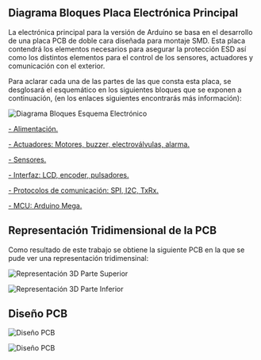 ## Diagrama Bloques Placa Electrónica Principal ##

La electrónica principal para la versión de Arduino se basa en el desarrollo de una placa PCB de doble cara diseñada para montaje SMD. Esta placa contendrá los elementos necesarios para asegurar la protección ESD así como los distintos elementos para el control de los sensores, actuadores y comunicación con el exterior.

Para aclarar cada una de las partes de las que consta esta placa, se desglosará el esquemático en los siguientes bloques que se exponen a continuación, (en los enlaces siguientes encontrarás más información):

![Diagrama Bloques Esquema Electrónico](https://gitlab.com/reespirator/reespirator2020/-/raw/master/images/electronics/diagrama_bloques_esquema.png "Diagrama de Bloques de la Electrónica")

[- Alimentación.](https://gitlab.com/reespirator/reespirator2020/-/blob/master/electronics/arduino/alimentacion_esquema.md "Alimentacion Esquema")

[- Actuadores: Motores, buzzer, electroválvulas, alarma.](https://gitlab.com/reespirator/reespirator2020/-/blob/master/electronics/arduino/actuadores_esquema.md "Actuadores")

[- Sensores.](https://gitlab.com/reespirator/reespirator2020/-/blob/master/electronics/arduino/sensores_esquema.md "Sensores")

[- Interfaz: LCD, encoder, pulsadores.](https://gitlab.com/reespirator/reespirator2020/-/blob/master/electronics/arduino/interfaz_esquema.md "Interfaz")

[- Protocolos de comunicación: SPI, I2C, TxRx.](https://gitlab.com/reespirator/reespirator2020/-/blob/master/electronics/arduino/comunicacion_esquema.md "Protocolos de Comunicación")

[- MCU: Arduino Mega.](https://gitlab.com/reespirator/reespirator2020/-/blob/master/electronics/arduino/mcu_esquema.md "MCU Conexiones")


## Representación Tridimensional de la PCB ##

Como resultado de este trabajo se obtiene la siguiente PCB en la que se pude ver una representación tridimensinal:

![Representación 3D Parte Superior](https://gitlab.com/reespirator/reespirator2020/-/raw/master/images/arduino/esquema3DF.png "Representación 3D de la Electrónica. Parte superior")

![Representación 3D Parte Inferior](https://gitlab.com/reespirator/reespirator2020/-/raw/master/images/arduino/esquema3DB.png "Representación 3D de la Electrónica. Parte Inferior")

## Diseño PCB ##

![Diseño PCB](https://gitlab.com/reespirator/reespirator2020/-/raw/master/images/arduino/pcb00.png "Representación de pads")

![Diseño PCB](https://gitlab.com/reespirator/reespirator2020/-/raw/master/images/arduino/pcb01.png "PCB Completa")